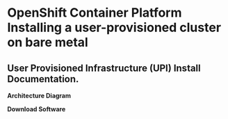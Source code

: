 # OpenShift Container Platform Installing a user-provisioned cluster on bare metal

##  User Provisioned Infrastructure (UPI) Install Documentation.

**Architecture Diagram**


**Download Software**

